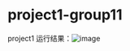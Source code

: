 # project1-group11
project1
运行结果：![image](https://github.com/zsygroup11num1/homework-group11/assets/129477117/687aca57-79f3-4d08-96d1-8eb0c960709f)
